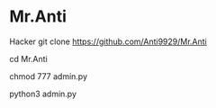 # Mr.Anti
Hacker 
git clone https://github.com/Anti9929/Mr.Anti

cd Mr.Anti

chmod 777 admin.py

python3 admin.py
